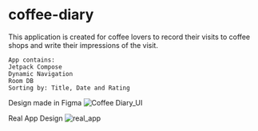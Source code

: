 # coffee-diary

This application is created for coffee lovers to record their visits to coffee shops and write their impressions of the visit.

```
App contains:
Jetpack Compose
Dynamic Navigation 
Room DB
Sorting by: Title, Date and Rating
```

Design made in Figma
![Coffee Diary_UI](https://github.com/bphaggard/coffee-diary/assets/129317531/218f257e-e555-4b69-9b1c-e9c538c8e60b)

Real App Design
![real_app](https://github.com/bphaggard/coffee-diary/assets/129317531/ba680444-d5c8-49af-b314-4b824b2f3c29)
